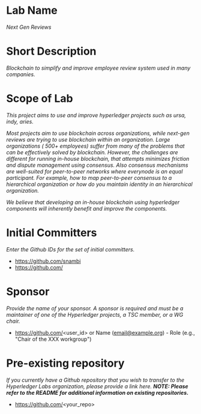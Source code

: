 # Lab Name
_Next Gen Reviews_

# Short Description
_Blockchain to simplify and improve employee review system used in many companies._

# Scope of Lab

_This project aims to use and improve hyperledger projects such as ursa, indy, aries._

_Most projects aim to use blockchain across organizations, while next-gen reviews are trying to use blockchain within an organization. Large organizations ( 500+ employees) suffer from many of the problems that can be effectively solved by blockchain. However, the challenges are different for running in-house blockchain, that attempts minimizes friction and dispute management using consensus. Also consensus mechanisms are well-suited for peer-to-peer networks where everynode is an equal participant. For example, how to map peer-to-peer consensus to a hierarchical organization or how do you maintain identity in an hierarchical organization._

_We believe that developing an in-house blockchain using hyperledger components will inherently benefit and improve the components._

# Initial Committers
_Enter the Github IDs for the set of initial committers._
- https://github.com/snambi
- https://github.com/

# Sponsor
_Provide the name of your sponsor. A sponsor is required and must be a maintainer of one of the Hyperledger projects, a TSC member, or a WG chair._
- https://github.com/<user_id> or Name (email@example.org) - Role (e.g., "Chair of the XXX workgroup")

# Pre-existing repository
_If you currently have a Github repository that you wish to transfer to the Hyperledger Labs organization, please provide a link here. **NOTE: Please refer to the README for additional information on existing repositories.**_
- https://github.com/<your_repo>
